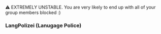 ⚠️ EXTREMELY UNSTABLE. You are very likely to end up with all of your group members blocked :)

### LangPolizei (Lanugage Police)
